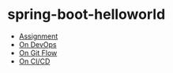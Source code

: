 # spring-boot-helloworld

- [Assignment](./assignment.md)
- [On DevOps](./devops.md)
- [On Git Flow](./git-flow.md)
- [On CI/CD](./ci-cd.md)

